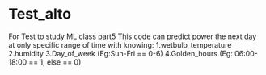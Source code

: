 # Test_alto
For Test to study ML class part5
This code can predict power the next day at only specific range of time
with knowing:
    1.wetbulb_temperature
    2.humidity
    3.Day_of_week (Eg:Sun-Fri == 0-6)
    4.Golden_hours (Eg: 06:00-18:00 == 1, else == 0)